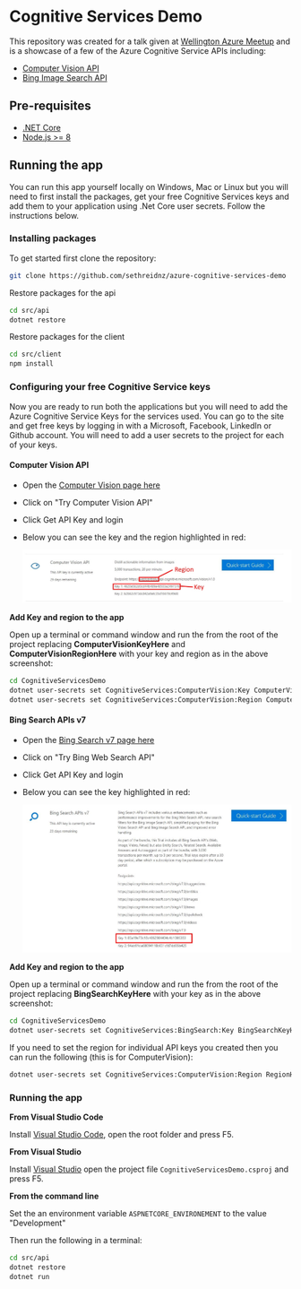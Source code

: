 # Cognitive Services Demo

This repository was created for a talk given at [Wellington Azure Meetup](https://www.meetup.com/Wellington-Azure-Lunchtime-Meetup/events/248149753/) and is a showcase of a few of the Azure Cognitive Service APIs including:

- [Computer Vision API](https://docs.microsoft.com/en-us/azure/cognitive-services/computer-vision/home)
- [Bing Image Search API](https://docs.microsoft.com/en-us/azure/cognitive-services/bing-image-search/overview)

## Pre-requisites

- [.NET Core](https://www.microsoft.com/net/learn/get-started/windows)
- [Node.js >= 8](https://nodejs.org/en/)

## Running the app

You can run this app yourself locally on Windows, Mac or Linux but you will need to first install the packages, get your free Cognitive Services keys and add them to your application using .Net Core user secrets. Follow the instructions below.

### Installing packages

To get started first clone the repository:

``` bash
git clone https://github.com/sethreidnz/azure-cognitive-services-demo
```

Restore packages for the api

``` bash
cd src/api
dotnet restore
```

Restore packages for the client

``` bash
cd src/client
npm install
``` 

### Configuring your free Cognitive Service keys

Now you are ready to run both the applications but you will need to add the Azure Cognitive Service Keys for the services used. You can go to the site and get free keys by logging in with a Microsoft, Facebook, LinkedIn or Github account. You will need to add a user secrets to the project for each of your keys.

#### Computer Vision API

- Open the [Computer Vision page here](https://azure.microsoft.com/en-us/services/cognitive-services/computer-vision/)
- Click on "Try Computer Vision API"
- Click Get API Key and login
- Below you can see the key and the region highlighted in red:

  ![Endpoint Region](/images/ComputerVisionApiKey.JPG)

**Add Key and region to the app**

Open up a terminal or command window and run the from the root of the project replacing **ComputerVisionKeyHere** and **ComputerVisionRegionHere** with your key and region as in the above screenshot:

``` bash
cd CognitiveServicesDemo
dotnet user-secrets set CognitiveServices:ComputerVision:Key ComputerVisionKeyHere
dotnet user-secrets set CognitiveServices:ComputerVision:Region ComputerVisionRegionHere
```

#### Bing Search APIs v7

- Open the [Bing Search v7 page here](https://azure.microsoft.com/en-us/services/cognitive-services/bing-web-search-api/)
- Click on "Try Bing Web Search API"
- Click Get API Key and login
- Below you can see the key highlighted in red:

  ![Endpoint Region](/images/BingSearchApiKey.JPG)

**Add Key and region to the app**

Open up a terminal or command window and run the from the root of the project replacing **BingSearchKeyHere** with your key as in the above screenshot:

``` bash
cd CognitiveServicesDemo
dotnet user-secrets set CognitiveServices:BingSearch:Key BingSearchKeyHere
```

If you need to set the region for individual API keys you created then you can run the following (this is for ComputerVision):

``` bash
dotnet user-secrets set CognitiveServices:ComputerVision:Region RegionHere
```

### Running the app

**From Visual Studio Code**

Install [Visual Studio Code](https://code.visualstudio.com), open the root folder and press F5.

**From Visual Studio**

Install [Visual Studio](https://visualstudio.com) open the project file `CognitiveServicesDemo.csproj` and press F5.

**From the command line**

Set the an environment variable `ASPNETCORE_ENVIRONEMENT` to the value "Development"

Then run the following in a terminal:

``` bash
cd src/api
dotnet restore
dotnet run
```

